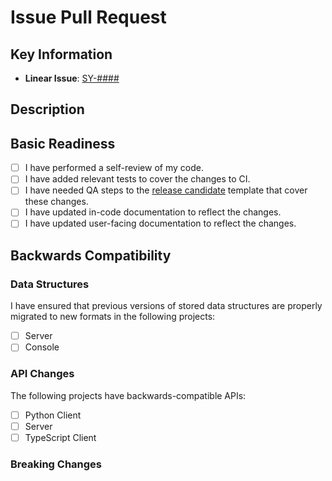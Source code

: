 # Issue Pull Request

## Key Information

<!-- Edit the list below with the proper issue number and link -->

- **Linear Issue**: [SY-####](https://linear.app/synnax/issue/)

## Description

<!-- Write a short (2-3 sentence) description describing the changes. -->

## Basic Readiness

- [ ] I have performed a self-review of my code.
- [ ] I have added relevant tests to cover the changes to CI.
- [ ] I have needed QA steps to the [release candidate](/synnaxlabs/synnax/blob/main/.github/PULL_REQUEST_TEMPLATE/rc.md) template that cover these changes.
- [ ] I have updated in-code documentation to reflect the changes.
- [ ] I have updated user-facing documentation to reflect the changes.

## Backwards Compatibility

### Data Structures

I have ensured that previous versions of stored data structures are properly migrated to new formats in the following projects:

- [ ] Server
- [ ] Console

### API Changes

The following projects have backwards-compatible APIs:

- [ ] Python Client
- [ ] Server
- [ ] TypeScript Client

### Breaking Changes

<!-- If anything in this section is not true, list all breaking changes. -->
